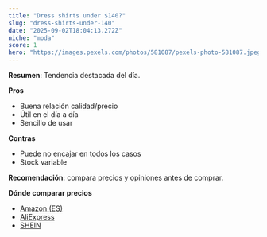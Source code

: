 ```yaml
---
title: "Dress shirts under $140?"
slug: "dress-shirts-under-140"
date: "2025-09-02T18:04:13.272Z"
niche: "moda"
score: 1
hero: "https://images.pexels.com/photos/581087/pexels-photo-581087.jpeg?auto=compress&cs=tinysrgb&fit=crop&h=627&w=1200&auto=compress&cs=tinysrgb&w=1024&h=576&fit=crop"
---
```


**Resumen**: Tendencia destacada del día.

**Pros**
- Buena relación calidad/precio
- Útil en el día a día
- Sencillo de usar

**Contras**
- Puede no encajar en todos los casos
- Stock variable

**Recomendación**: compara precios y opiniones antes de comprar.

**Dónde comparar precios**
- [Amazon (ES)](https://www.amazon.es/s?k=Dress+shirts+under+%24140%3F&language=es_ES&tag=teknovashop25-21)
- [AliExpress](https://es.aliexpress.com/wholesale?SearchText=Dress+shirts+under+%24140%3F)
- [SHEIN](https://es.shein.com/pdsearch?keyword=Dress+shirts+under+%24140%3F)
